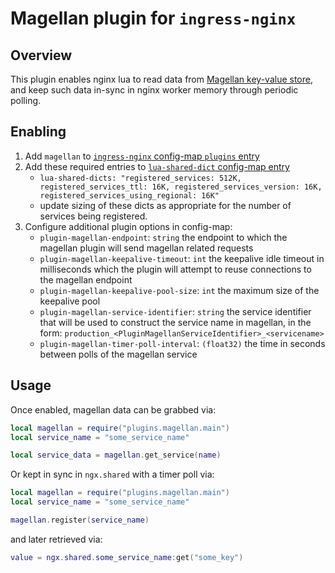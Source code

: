 # Magellan plugin for `ingress-nginx`

## Overview
This plugin enables nginx lua to read data from [Magellan key-value store](https://github.com/Shopify/magellan), and keep such data in-sync in nginx worker memory through periodic polling.

## Enabling
1. Add `magellan` to [`ingress-nginx` config-map `plugins` entry](https://kubernetes.github.io/ingress-nginx/user-guide/nginx-configuration/configmap/#plugins)
2. Add these required entries to [`lua-shared-dict` config-map entry](https://kubernetes.github.io/ingress-nginx/user-guide/nginx-configuration/configmap/#lua-shared-dicts)
    * `lua-shared-dicts: "registered_services: 512K, registered_services_ttl: 16K, registered_services_version: 16K, registered_services_using_regional: 16K"`
    * update sizing of these dicts as appropriate for the number of services being registered.
3. Configure additional plugin options in config-map:
    * `plugin-magellan-endpoint`: `string` the endpoint to which the magellan plugin will send magellan related requests
    * `plugin-magellan-keepalive-timeout`: `int` the keepalive idle timeout in milliseconds which the plugin will attempt to reuse connections to the magellan endpoint
    * `plugin-magellan-keepalive-pool-size`: `int` the maximum size of the keepalive pool
    * `plugin-magellan-service-identifier`: `string` the service identifier that will be used to construct the service name in magellan, in the form: `production_<PluginMagellanServiceIdentifier>_<servicename>`
    * `plugin-magellan-timer-poll-interval`: `(float32)` the time in seconds between polls of the magellan service

## Usage
Once enabled, magellan data can be grabbed via:

```lua
local magellan = require("plugins.magellan.main")
local service_name = "some_service_name"

local service_data = magellan.get_service(name)
```

Or kept in sync in `ngx.shared` with a timer poll via:
```lua
local magellan = require("plugins.magellan.main")
local service_name = "some_service_name"

magellan.register(service_name)
```

and later retrieved via:
```lua
value = ngx.shared.some_service_name:get("some_key")
```
